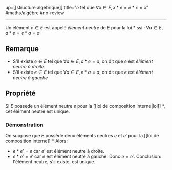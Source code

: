 up::[[structure algébrique]]
title::"$e$ tel que $\forall x \in E, x*e = e*x = x$"
#maths/algèbre #no-review 

----
Un élément $e\in E$ est appelé _élément neutre_ de $E$ pour la loi $*$ ssi : $\forall a\in E, a*e=e*a=a$
## Remarque
 - S'il existe $e\in E$ tel que $\forall a\in E, a*e=a$, on dit que $e$ est _élément neutre à droite_.
 - S'il existe $e\in E$ tel que $\forall a\in E, e*a=a$, on dit que $e$ est _élément neutre à gauche_

## Propriété
Si $E$ possède un élément neutre $e$ pour la [[loi de composition interne|loi]] $*$, cet élément neutre est unique.

### Démonstration
On suppose que $E$ possède deux éléments neutres $e$ et $e'$ pour la [[loi de composition interne]] $*$
Alors: 
- $e*e' = e$ car $e'$ est élément neutre à droite.
- $e*e'=e'$ car $e$ est élément neutre à gauche.
Donc $e = e'$.
Conclusion: l'élément neutre, s'il existe, est unique.





